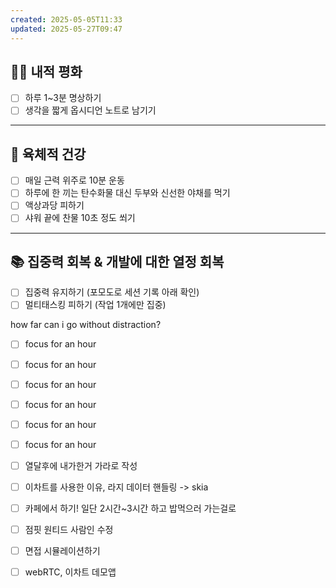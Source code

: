 ```yaml
---
created: 2025-05-05T11:33
updated: 2025-05-27T09:47
---
```

## 🧘‍♂️ 내적 평화

- [ ] 하루 1~3분 명상하기  
- [ ] 생각을 짧게 옵시디언 노트로 남기기  

---

## 💪 육체적 건강

- [ ] 매일 근력 위주로 10분 운동  
- [ ] 하루에 한 끼는 탄수화물 대신 두부와 신선한 야채를 먹기  
- [ ] 액상과당 피하기  
- [ ] 샤워 끝에 찬물 10초 정도 쐬기  

---

## 📚 집중력 회복 & 개발에 대한 열정 회복

- [ ] 집중력 유지하기 (포모도로 세션 기록 아래 확인)  
- [ ] 멀티태스킹 피하기 (작업 1개에만 집중)  

how far can i go without distraction?


- [ ] focus for an hour
- [ ] focus for an hour
- [ ] focus for an hour
- [ ] focus for an hour
- [ ] focus for an hour
- [ ] focus for an hour



- [ ] 열달후에 내가한거 가라로 작성
- [ ] 이차트를 사용한 이유, 라지 데이터 핸들링 -> skia
- [ ] 카페에서 하기! 일단 2시간~3시간 하고 밥먹으러 가는걸로
- [ ] 점핏 원티드 사람인 수정
- [ ] 면접 시뮬레이션하기
- [ ] webRTC, 이차트 데모앱